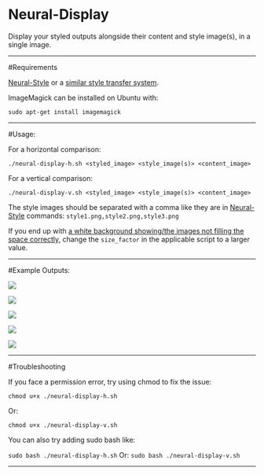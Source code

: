 # Neural-Display
Display your styled outputs alongside their content and style image(s), in a single image.

---

#Requirements

[Neural-Style](https://github.com/jcjohnson/neural-style) or a [similar style transfer system](https://github.com/jcjohnson/neural-style/wiki/Similar-to-Neural-Style).

ImageMagick can be installed on Ubuntu with:

`sudo apt-get install imagemagick`

---

#Usage: 

For a horizontal comparison:

`./neural-display-h.sh <styled_image> <style_image(s)> <content_image>`

For a vertical comparison:

`./neural-display-v.sh <styled_image> <style_image(s)> <content_image>`

The style images should be separated with a comma like they are in [Neural-Style](https://github.com/jcjohnson/neural-style) commands:
`style1.png,style2.png,style3.png`

If you end up with [a white background showing/the images not filling the space correctly](https://i.imgur.com/nmbJ9nZ.jpg), change the `size_factor` in the applicable script to a larger value.

---

#Example Outputs:

![](https://i.imgur.com/FAAxmpS.jpg)

![](https://i.imgur.com/GAmJUpH.jpg)

![](https://i.imgur.com/MzdF1tS.jpg)

![](https://i.imgur.com/mLSixxs.jpg)

![](https://i.imgur.com/yBxYqMv.jpg)

---

#Troubleshooting

If you face a permission error, try using chmod to fix the issue: 

`chmod u+x ./neural-display-h.sh`

Or:

`chmod u+x ./neural-display-v.sh`

You can also try adding sudo bash like: 

`sudo bash ./neural-display-h.sh`
Or:
`sudo bash ./neural-display-v.sh`

--- 

